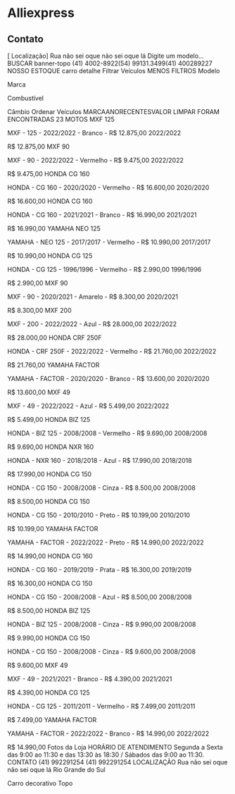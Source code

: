

# Alliexpress

## Contato

[ Localização] Rua não sei oque não sei oque lá
Digite um modelo...
BUSCAR
banner-topo
(41) 4002-8922(54) 99131.3499(41) 400289227
NOSSO ESTOQUE
carro detalhe
Filtrar Veículos
MENOS FILTROS
Modelo

Marca

Combustível

Câmbio
Ordenar Veículos
MARCAANORECENTESVALOR
LIMPAR
FORAM ENCONTRADAS 23 MOTOS
MXF 125

MXF - 125 - 2022/2022 - Branco - R$ 12.875,00
2022/2022

R$ 12.875,00
MXF 90

MXF - 90 - 2022/2022 - Vermelho - R$ 9.475,00
2022/2022

R$ 9.475,00
HONDA CG 160

HONDA - CG 160 - 2020/2020 - Vermelho - R$ 16.600,00
2020/2020

R$ 16.600,00
HONDA CG 160

HONDA - CG 160 - 2021/2021 - Branco - R$ 16.990,00
2021/2021

R$ 16.990,00
YAMAHA NEO 125

YAMAHA - NEO 125 - 2017/2017 - Vermelho - R$ 10.990,00
2017/2017

R$ 10.990,00
HONDA CG 125

HONDA - CG 125 - 1996/1996 - Vermelho - R$ 2.990,00
1996/1996

R$ 2.990,00
MXF 90

MXF - 90 - 2020/2021 - Amarelo - R$ 8.300,00
2020/2021

R$ 8.300,00
MXF 200

MXF - 200 - 2022/2022 - Azul - R$ 28.000,00
2022/2022

R$ 28.000,00
HONDA CRF 250F

HONDA - CRF 250F - 2022/2022 - Vermelho - R$ 21.760,00
2022/2022

R$ 21.760,00
YAMAHA FACTOR

YAMAHA - FACTOR - 2020/2020 - Branco - R$ 13.600,00
2020/2020

R$ 13.600,00
MXF 49

MXF - 49 - 2022/2022 - Azul - R$ 5.499,00
2022/2022

R$ 5.499,00
HONDA BIZ 125

HONDA - BIZ 125 - 2008/2008 - Vermelho - R$ 9.690,00
2008/2008

R$ 9.690,00
HONDA NXR 160

HONDA - NXR 160 - 2018/2018 - Azul - R$ 17.990,00
2018/2018

R$ 17.990,00
HONDA CG 150

HONDA - CG 150 - 2008/2008 - Cinza - R$ 8.500,00
2008/2008

R$ 8.500,00
HONDA CG 150

HONDA - CG 150 - 2010/2010 - Preto - R$ 10.199,00
2010/2010

R$ 10.199,00
YAMAHA FACTOR

YAMAHA - FACTOR - 2022/2022 - Preto - R$ 14.990,00
2022/2022

R$ 14.990,00
HONDA CG 160

HONDA - CG 160 - 2019/2019 - Prata - R$ 16.300,00
2019/2019

R$ 16.300,00
HONDA CG 150

HONDA - CG 150 - 2008/2008 - Azul - R$ 8.500,00
2008/2008

R$ 8.500,00
HONDA BIZ 125

HONDA - BIZ 125 - 2008/2008 - Cinza - R$ 9.990,00
2008/2008

R$ 9.990,00
HONDA CG 150

HONDA - CG 150 - 2008/2008 - Cinza - R$ 9.600,00
2008/2008

R$ 9.600,00
MXF 49

MXF - 49 - 2021/2021 - Branco - R$ 4.390,00
2021/2021

R$ 4.390,00
HONDA CG 125

HONDA - CG 125 - 2011/2011 - Vermelho - R$ 7.499,00
2011/2011

R$ 7.499,00
YAMAHA FACTOR

YAMAHA - FACTOR - 2022/2022 - Branco - R$ 14.990,00
2022/2022

R$ 14.990,00
Fotos da Loja
HORÁRIO DE ATENDIMENTO
Segunda a Sexta das 9:00 ao 11:30 e das 13:30 às 18:30 / Sábados das 9:00 ao 11:30.
CONTATO
(41) 992291254 (41) 992291254
LOCALIZAÇÃO
Rua não sei oque não sei oque lá Rio Grande do Sul

Carro decorativo
Topo
